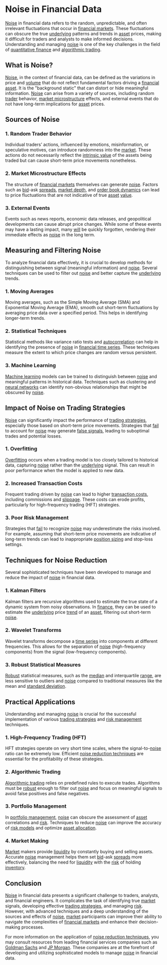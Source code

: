 # Noise in Financial Data

[Noise](../n/noise.md) in financial data refers to the random, unpredictable, and often irrelevant fluctuations that occur in [financial markets](../f/financial_market.md). These fluctuations can obscure the true [underlying](../u/underlying.md) patterns and trends in [asset](../a/asset.md) prices, making it difficult for traders and analysts to make informed decisions. Understanding and managing [noise](../n/noise.md) is one of the key challenges in the field of [quantitative finance](../q/quantitative_finance.md) and [algorithmic trading](../a/algorithmic_trading.md).

## What is Noise?

[Noise](../n/noise.md), in the context of financial data, can be defined as the variations in price and [volume](../v/volume.md) that do not reflect fundamental factors driving a [financial asset](../f/financial_asset.md). It is the "background static" that can distort or hide meaningful information. [Noise](../n/noise.md) can arise from a variety of sources, including random [trader](../t/trader.md) behavior, [market microstructure](../m/market_microstructure.md) effects, and external events that do not have long-term implications for [asset](../a/asset.md) prices.

## Sources of Noise

### 1. **Random Trader Behavior**

Individual traders’ actions, influenced by emotions, misinformation, or speculative motives, can introduce randomness into the [market](../m/market.md). These actions do not necessarily reflect the [intrinsic value](../i/intrinsic_value.md) of the assets being traded but can cause short-term price movements nonetheless.

### 2. **Market Microstructure Effects**

The structure of [financial markets](../f/financial_market.md) themselves can generate [noise](../n/noise.md). Factors such as [bid](../b/bid.md)-ask [spreads](../s/spreads.md), [market depth](../m/market_depth.md), and [order book dynamics](../o/order_book_dynamics.md) can lead to price fluctuations that are not indicative of true [asset](../a/asset.md) [value](../v/value.md).

### 3. **External Events**

Events such as news reports, economic data releases, and geopolitical developments can cause abrupt price changes. While some of these events may have a lasting impact, many [will](../w/will.md) be quickly forgotten, rendering their immediate effects as [noise](../n/noise.md) in the long term.

## Measuring and Filtering Noise

To analyze financial data effectively, it is crucial to develop methods for distinguishing between signal (meaningful information) and [noise](../n/noise.md). Several techniques can be used to filter out [noise](../n/noise.md) and better capture the [underlying](../u/underlying.md) trends.

### 1. **Moving Averages**

Moving averages, such as the Simple Moving Average (SMA) and Exponential Moving Average (EMA), smooth out short-term fluctuations by averaging price data over a specified period. This helps in identifying longer-term trends.

### 2. **Statistical Techniques**

Statistical methods like variance ratio tests and [autocorrelation](../a/autocorrelation.md) can help in identifying the presence of [noise](../n/noise.md) in [financial time series](../f/financial_time_series.md). These techniques measure the extent to which price changes are random versus persistent.

### 3. **Machine Learning**

[Machine learning](../m/machine_learning.md) models can be trained to distinguish between [noise](../n/noise.md) and meaningful patterns in historical data. Techniques such as clustering and [neural networks](../n/neural_networks_in_trading.md) can identify non-obvious relationships that might be obscured by [noise](../n/noise.md).

## Impact of Noise on Trading Strategies

[Noise](../n/noise.md) can significantly impact the performance of [trading strategies](../t/trading_strategies.md), especially those based on short-term price movements. Strategies that [fail](../f/fail.md) to account for [noise](../n/noise.md) may generate [false signals](../f/false_signals_in_trading.md), leading to suboptimal trades and potential losses.

### 1. **Overfitting**

[Overfitting](../o/overfitting.md) occurs when a trading model is too closely tailored to historical data, capturing [noise](../n/noise.md) rather than the [underlying](../u/underlying.md) signal. This can result in poor performance when the model is applied to new data.

### 2. **Increased Transaction Costs**

Frequent trading driven by [noise](../n/noise.md) can lead to higher [transaction costs](../t/transaction_costs.md), including commissions and [slippage](../s/slippage.md). These costs can erode profits, particularly for high-frequency trading (HFT) strategies.

### 3. **Poor Risk Management**

Strategies that [fail](../f/fail.md) to recognize [noise](../n/noise.md) may underestimate the risks involved. For example, assuming that short-term price movements are indicative of long-term trends can lead to inappropriate [position sizing](../p/position_sizing.md) and stop-loss settings.

## Techniques for Noise Reduction

Several sophisticated techniques have been developed to manage and reduce the impact of [noise](../n/noise.md) in financial data.

### 1. **Kalman Filters**

Kalman filters are recursive algorithms used to estimate the true state of a dynamic system from noisy observations. In [finance](../f/finance.md), they can be used to estimate the [underlying](../u/underlying.md) price [trend](../t/trend.md) of an [asset](../a/asset.md), filtering out short-term [noise](../n/noise.md).

### 2. **Wavelet Transforms**

Wavelet transforms decompose a [time series](../t/time_series.md) into components at different frequencies. This allows for the separation of [noise](../n/noise.md) (high-frequency components) from the signal (low-frequency components).

### 3. **Robust Statistical Measures**

[Robust](../r/robust.md) statistical measures, such as the [median](../m/median.md) and interquartile [range](../r/range.md), are less sensitive to outliers and [noise](../n/noise.md) compared to traditional measures like the mean and [standard deviation](../s/standard_deviation.md).

## Practical Applications

Understanding and managing [noise](../n/noise.md) is crucial for the successful implementation of various [trading strategies](../t/trading_strategies.md) and [risk management](../r/risk_management.md) techniques.

### 1. **High-Frequency Trading (HFT)**

HFT strategies operate on very short time scales, where the signal-to-[noise](../n/noise.md) ratio can be extremely low. Efficient [noise reduction techniques](../n/noise_reduction_techniques.md) are essential for the profitability of these strategies.

### 2. **Algorithmic Trading**

[Algorithmic trading](../a/algorithmic_trading.md) relies on predefined rules to execute trades. Algorithms must be [robust](../r/robust.md) enough to filter out [noise](../n/noise.md) and focus on meaningful signals to avoid false positives and false negatives.

### 3. **Portfolio Management**

In [portfolio management](../p/portfolio_management.md), [noise](../n/noise.md) can obscure the assessment of [asset](../a/asset.md) correlations and [risk](../r/risk.md). Techniques to reduce [noise](../n/noise.md) can improve the accuracy of [risk models](../r/risk_models_in_trading.md) and optimize [asset allocation](../a/asset_allocation.md).

### 4. **Market Making**

[Market](../m/market.md) makers provide [liquidity](../l/liquidity.md) by constantly buying and selling assets. Accurate [noise](../n/noise.md) management helps them set [bid](../b/bid.md)-ask [spreads](../s/spreads.md) more effectively, balancing the need for [liquidity](../l/liquidity.md) with the [risk](../r/risk.md) of holding [inventory](../i/inventory.md).

## Conclusion

[Noise](../n/noise.md) in financial data presents a significant challenge to traders, analysts, and financial engineers. It complicates the task of identifying true [market](../m/market.md) signals, developing effective [trading strategies](../t/trading_strategies.md), and managing [risk](../r/risk.md). However, with advanced techniques and a deep understanding of the sources and effects of [noise](../n/noise.md), [market](../m/market.md) participants can improve their ability to navigate the complexities of [financial markets](../f/financial_market.md) and enhance their decision-making processes.

For more information on the application of [noise reduction techniques](../n/noise_reduction_techniques.md), you may consult resources from leading financial services companies such as [Goldman Sachs](https://www.goldmansachs.com) and [JP Morgan](https://www.jpmorgan.com). These companies are at the forefront of developing and utilizing sophisticated models to manage [noise](../n/noise.md) in financial data.